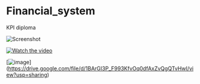 # Financial_system
KPI diploma

![Screenshot](https://github.com/DanilPidhainyi/Financial_system/assets/61890854/0ea9267c-243b-4032-ac1c-c5116d33b0bd)


[![Watch the video](https://github.com/DanilPidhainyi/Financial_system/assets/61890854/7f24037a-a674-4954-a835-04f51e2d9c21)](https://drive.google.com/drive/u/1/folders/1CaCCssHEdalmYrJdKGOpZkmj715AHHEX)


[![image](https://github.com/DanilPidhainyi/Financial_system/assets/61890854/be594a0b-a749-43a8-b340-47131e1aa610)]
(https://drive.google.com/file/d/1BArGI3P_F993KfvOq0dfAxZvQgQTvHwI/view?usp=sharing)



